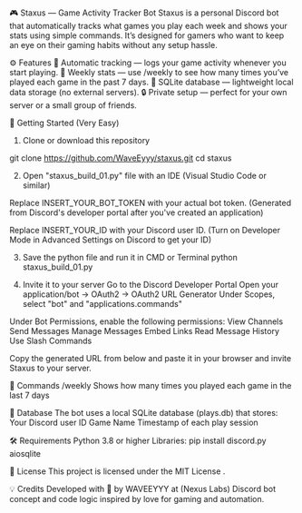 🎮 Staxus — Game Activity Tracker Bot
Staxus is a personal Discord bot that automatically tracks what games you play each week and shows your stats using simple commands.
It’s designed for gamers who want to keep an eye on their gaming habits without any setup hassle.


⚙️ Features
🧠 Automatic tracking — logs your game activity whenever you start playing.
📅 Weekly stats — use /weekly to see how many times you’ve played each game in the past 7 days.
💾 SQLite database — lightweight local data storage (no external servers).
🔒 Private setup — perfect for your own server or a small group of friends.


🚀 Getting Started (Very Easy)
1. Clone or download this repository

git clone https://github.com/WaveEyyy/staxus.git
cd staxus

2. Open "staxus_build_01.py" file with an IDE (Visual Studio Code or similar)

Replace INSERT_YOUR_BOT_TOKEN with your actual bot token. (Generated from Discord's developer portal after you've created an application)

Replace INSERT_YOUR_ID with your Discord user ID. (Turn on Developer Mode in Advanced Settings on Discord to get your ID)

3. Save the python file and run it in CMD or Terminal
python staxus_build_01.py


4. Invite it to your server
Go to the Discord Developer Portal
Open your application/bot → OAuth2 → OAuth2 URL Generator
Under Scopes, select "bot" and "applications.commands"

Under Bot Permissions, enable the following permissions:
View Channels
Send Messages
Manage Messages
Embed Links
Read Message History
Use Slash Commands

Copy the generated URL from below and paste it in your browser and invite Staxus to your server.

🧩 Commands
/weekly	Shows how many times you played each game in the last 7 days

📁 Database
The bot uses a local SQLite database (plays.db) that stores:
Your Discord user ID
Game Name
Timestamp of each play session

🛠 Requirements
Python 3.8 or higher
Libraries:
pip install discord.py aiosqlite

📜 License
This project is licensed under the MIT License
.

💡 Credits
Developed with 💙 by WAVEEYYY at (Nexus Labs)
Discord bot concept and code logic inspired by love for gaming and automation.
